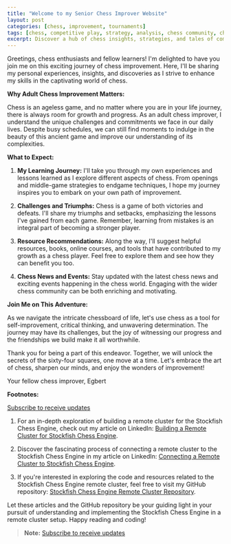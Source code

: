 ```yaml
---
title: "Welcome to my Senior Chess Improver Website"
layout: post
categories: [chess, improvement, tournaments]
tags: [chess, competitive play, strategy, analysis, chess community, chesspunks]
excerpt: Discover a hub of chess insights, strategies, and tales of competition in chess. Join me on a journey of improvement, and a "I'm retired but not dead" approach.
---
```


Greetings, chess enthusiasts and fellow learners! I'm delighted to have you join me on this exciting journey of chess improvement. Here, I'll be sharing my personal experiences, insights, and discoveries as I strive to enhance my skills in the captivating world of chess.

**Why Adult Chess Improvement Matters:**

Chess is an ageless game, and no matter where you are in your life journey, there is always room for growth and progress. As an adult chess improver, I understand the unique challenges and commitments we face in our daily lives. Despite busy schedules, we can still find moments to indulge in the beauty of this ancient game and improve our understanding of its complexities.

**What to Expect:**

1. **My Learning Journey:** I'll take you through my own experiences and lessons learned as I explore different aspects of chess. From openings and middle-game strategies to endgame techniques, I hope my journey inspires you to embark on your own path of improvement.

2. **Challenges and Triumphs:** Chess is a game of both victories and defeats. I'll share my triumphs and setbacks, emphasizing the lessons I've gained from each game. Remember, learning from mistakes is an integral part of becoming a stronger player.

3. **Resource Recommendations:** Along the way, I'll suggest helpful resources, books, online courses, and tools that have contributed to my growth as a chess player. Feel free to explore them and see how they can benefit you too.

4. **Chess News and Events:** Stay updated with the latest chess news and exciting events happening in the chess world. Engaging with the wider chess community can be both enriching and motivating.

**Join Me on This Adventure:**

As we navigate the intricate chessboard of life, let's use chess as a tool for self-improvement, critical thinking, and unwavering determination. The journey may have its challenges, but the joy of witnessing our progress and the friendships we build make it all worthwhile.

Thank you for being a part of this endeavor. Together, we will unlock the secrets of the sixty-four squares, one move at a time. Let's embrace the art of chess, sharpen our minds, and enjoy the wonders of improvement!

Your fellow chess improver, Egbert

**Footnotes:**

[Subscribe to receive updates](https://follow.it/senior-chess-improver?leanpub)

1. For an in-depth exploration of building a remote cluster for the Stockfish Chess Engine, check out my article on LinkedIn: [Building a Remote Cluster for Stockfish Chess Engine](https://www.linkedin.com/pulse/building-remote-cluster-stockfish-chess-engine-egbert-schr%C3%B6er/).

2. Discover the fascinating process of connecting a remote cluster to the Stockfish Chess Engine in my article on LinkedIn: [Connecting a Remote Cluster to Stockfish Chess Engine](https://www.linkedin.com/pulse/connecting-remote-cluster-stockfish-chess-engine-egbert-schr%C3%B6er/).

3. If you're interested in exploring the code and resources related to the Stockfish Chess Engine remote cluster, feel free to visit my GitHub repository: [Stockfish Chess Engine Remote Cluster Repository](https://github.com/Egbert-Azure/stockfish-cluster).

Let these articles and the GitHub repository be your guiding light in your pursuit of understanding and implementing the Stockfish Chess Engine in a remote cluster setup. Happy reading and coding!

> **Note:** [Subscribe to receive updates](https://follow.it/senior-chess-improver?leanpub)